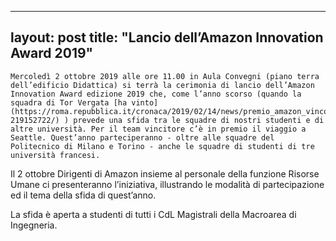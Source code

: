 
---
layout: post
title:  "Lancio dell’Amazon Innovation Award 2019"
---
	Mercoledì 2 ottobre 2019 alle ore 11.00 in Aula Convegni (piano terra dell’edificio Didattica) si terrà la cerimonia di lancio dell’Amazon Innovation Award edizione 2019 che, come l’anno scorso (quando la squadra di Tor Vergata [ha vinto](https://roma.repubblica.it/cronaca/2019/02/14/news/premio_amazon_vincono_gli_studenti_di_tor_vergata-219152722/) ) prevede una sfida tra le squadre di nostri studenti e di altre università. Per il team vincitore c’è in premio il viaggio a Seattle. Quest’anno parteciperanno - oltre alle squadre del Politecnico di Milano e Torino - anche le squadre di studenti di tre università francesi.  
 
Il 2 ottobre Dirigenti di Amazon insieme al personale della funzione Risorse Umane ci presenteranno l’iniziativa, illustrando le modalità di partecipazione ed il tema della sfida di quest’anno.  
 
La sfida è aperta a studenti di tutti i CdL Magistrali della Macroarea di Ingegneria.
